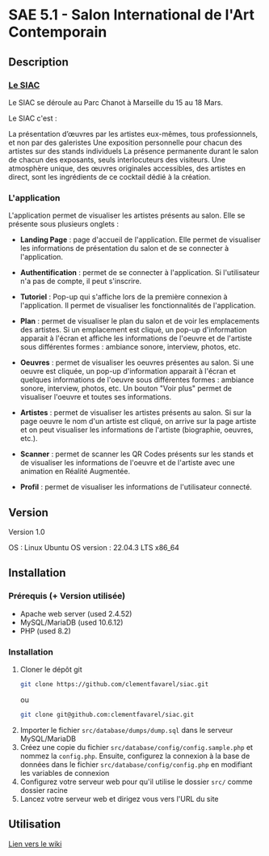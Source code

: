 # SAE 5.1 - Salon International de l'Art Contemporain

## Description

### [Le SIAC](https://siac-marseille.fr/)

Le SIAC se déroule au Parc Chanot à Marseille du 15 au 18 Mars.

Le SIAC c'est :

La présentation d’œuvres par les artistes eux-mêmes, tous professionnels, et non par des galeristes
Une exposition personnelle pour chacun des artistes sur des stands individuels
La présence permanente durant le salon de chacun des exposants, seuls interlocuteurs des visiteurs.
Une atmosphère unique, des œuvres originales accessibles, des artistes en direct, sont les ingrédients de ce cocktail dédié à la création.

### L'application

L'application permet de visualiser les artistes présents au salon.
Elle se présente sous plusieurs onglets :

-   **Landing Page** : page d'accueil de l'application. Elle permet de visualiser les informations de présentation du salon et de se connecter à l'application.

-   **Authentification** : permet de se connecter à l'application. Si l'utilisateur n'a pas de compte, il peut s'inscrire.

-   **Tutoriel** : Pop-up qui s'affiche lors de la première connexion à l'application. Il permet de visualiser les fonctionnalités de l'application.

-   **Plan** : permet de visualiser le plan du salon et de voir les emplacements des artistes. Si un emplacement est cliqué, un pop-up d'information apparait à l'écran et affiche les informations de l'oeuvre et de l'artiste sous différentes formes : ambiance sonore, interview, photos, etc.

-   **Oeuvres** : permet de visualiser les oeuvres présentes au salon. Si une oeuvre est cliquée, un pop-up d'information apparait à l'écran et quelques informations de l'oeuvre sous différentes formes : ambiance sonore, interview, photos, etc. Un bouton "Voir plus" permet de visualiser l'oeuvre et toutes ses informations.

-   **Artistes** : permet de visualiser les artistes présents au salon. Si sur la page oeuvre le nom d'un artiste est cliqué, on arrive sur la page artiste et on peut visualiser les informations de l'artiste (biographie, oeuvres, etc.).

-   **Scanner** : permet de scanner les QR Codes présents sur les stands et de visualiser les informations de l'oeuvre et de l'artiste avec une animation en Réalité Augmentée.

-   **Profil** : permet de visualiser les informations de l'utilisateur connecté.

## Version

Version 1.0

OS : Linux Ubuntu
OS version : 22.04.3 LTS x86_64

## Installation

### Prérequis (+ Version utilisée)

-   Apache web server (used 2.4.52)
-   MySQL/MariaDB (used 10.6.12)
-   PHP (used 8.2)

### Installation

1. Cloner le dépôt git
    ```sh
    git clone https://github.com/clementfavarel/siac.git
    ```
    ou
    ```sh
    git clone git@github.com:clementfavarel/siac.git
    ```
2. Importer le fichier `src/database/dumps/dump.sql` dans le serveur MySQL/MariaDB
3. Créez une copie du fichier `src/database/config/config.sample.php` et nommez la `config.php`. Ensuite, configurez la connexion à la base de données dans le fichier `src/database/config/config.php` en modifiant les variables de connexion
4. Configurez votre serveur web pour qu'il utilise le dossier `src/` comme dossier racine
5. Lancez votre serveur web et dirigez vous vers l'URL du site

## Utilisation

[Lien vers le wiki](https://github.com/clementfavarel/siac/wiki)
